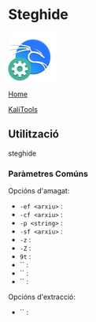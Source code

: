 # Steghide

![](./img/kali-tools-icon-missing.png)

[Home](../../../README.md)

[KaliTools](https://www.kali.org/tools/steghide/)

## Utilització

steghide <opcions> <arxiu>

### Paràmetres Comúns

Opcións d'amagat:
 - `-ef <arxiu>` :
 - `-cf <arxiu>` :
 - `-p <string>` :
 - `-sf <arxiu>` :
 - `-z` :
 - `-Z` :
 - `9t` :
 - `` :
 - `` :
 - `` :
  

Opcións d'extracció:
 - `` :